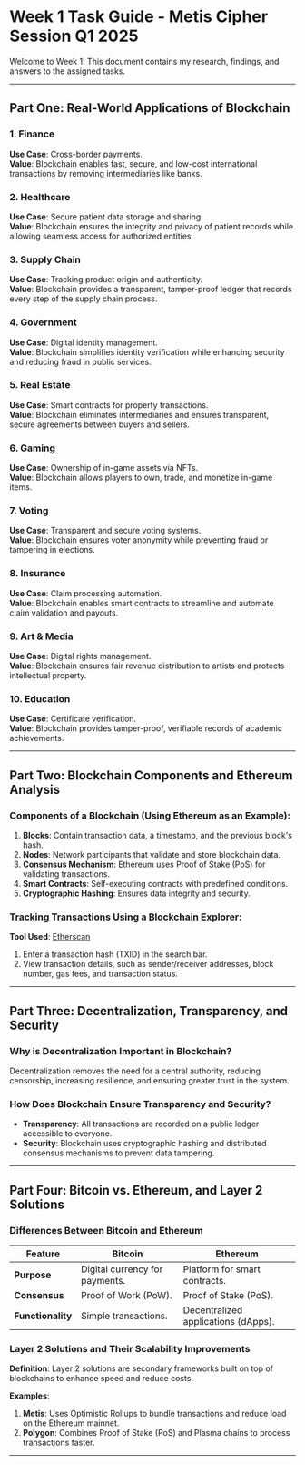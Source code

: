 # Week 1 Task Guide - Metis Cipher Session Q1 2025  
Welcome to Week 1! This document contains my research, findings, and answers to the assigned tasks.  

---

## Part One: Real-World Applications of Blockchain  

### 1. Finance  
**Use Case**: Cross-border payments.  
**Value**: Blockchain enables fast, secure, and low-cost international transactions 
by removing intermediaries like banks.  

### 2. Healthcare  
**Use Case**: Secure patient data storage and sharing.  
**Value**: Blockchain ensures the integrity and privacy of patient records while allowing 
seamless access for authorized entities.  

### 3. Supply Chain  
**Use Case**: Tracking product origin and authenticity.  
**Value**: Blockchain provides a transparent, tamper-proof ledger that records every step of the 
supply chain process.  

### 4. Government  
**Use Case**: Digital identity management.  
**Value**: Blockchain simplifies identity verification while enhancing security and reducing fraud 
in public services.  

### 5. Real Estate  
**Use Case**: Smart contracts for property transactions.  
**Value**: Blockchain eliminates intermediaries and ensures transparent, secure agreements between 
buyers and sellers.  

### 6. Gaming  
**Use Case**: Ownership of in-game assets via NFTs.  
**Value**: Blockchain allows players to own, trade, and monetize in-game items.  

### 7. Voting  
**Use Case**: Transparent and secure voting systems.  
**Value**: Blockchain ensures voter anonymity while preventing fraud or tampering in elections.  

### 8. Insurance  
**Use Case**: Claim processing automation.  
**Value**: Blockchain enables smart contracts to streamline and automate claim validation and payouts.  

### 9. Art & Media  
**Use Case**: Digital rights management.  
**Value**: Blockchain ensures fair revenue distribution to artists and protects intellectual property.  

### 10. Education  
**Use Case**: Certificate verification.  
**Value**: Blockchain provides tamper-proof, verifiable records of academic achievements.  

---

## Part Two: Blockchain Components and Ethereum Analysis  

### Components of a Blockchain (Using Ethereum as an Example):  
1. **Blocks**: Contain transaction data, a timestamp, and the previous block's hash.  
2. **Nodes**: Network participants that validate and store blockchain data.  
3. **Consensus Mechanism**: Ethereum uses Proof of Stake (PoS) for validating transactions.  
4. **Smart Contracts**: Self-executing contracts with predefined conditions.  
5. **Cryptographic Hashing**: Ensures data integrity and security.  

### Tracking Transactions Using a Blockchain Explorer:  
**Tool Used**: [Etherscan](https://etherscan.io)  
1. Enter a transaction hash (TXID) in the search bar.  
2. View transaction details, such as sender/receiver addresses, block number, gas fees, and transaction status.  

---

## Part Three: Decentralization, Transparency, and Security  

### Why is Decentralization Important in Blockchain?  
Decentralization removes the need for a central authority, reducing censorship, increasing 
resilience, and ensuring greater trust in the system.  

### How Does Blockchain Ensure Transparency and Security?  
- **Transparency**: All transactions are recorded on a public ledger accessible to everyone.  
- **Security**: Blockchain uses cryptographic hashing and distributed consensus mechanisms to 
prevent data tampering.  

---

## Part Four: Bitcoin vs. Ethereum, and Layer 2 Solutions  

### Differences Between Bitcoin and Ethereum  
| Feature          | Bitcoin                            | Ethereum                          |  
|-------------------|------------------------------------|------------------------------------|  
| **Purpose**       | Digital currency for payments.    | Platform for smart contracts.     |  
| **Consensus**     | Proof of Work (PoW).              | Proof of Stake (PoS).             |  
| **Functionality** | Simple transactions.              | Decentralized applications (dApps).|  

### Layer 2 Solutions and Their Scalability Improvements  
**Definition**: Layer 2 solutions are secondary frameworks built on top of blockchains 
to enhance speed and reduce costs.  

**Examples**:  
1. **Metis**: Uses Optimistic Rollups to bundle transactions and reduce load on the Ethereum mainnet.  
2. **Polygon**: Combines Proof of Stake (PoS) and Plasma chains to process transactions faster.  

---
